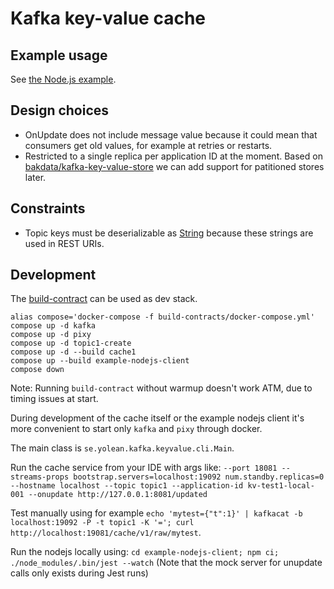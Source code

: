 
# Kafka key-value cache

## Example usage

See [the Node.js example](./example-nodejs-client/cache-update-flow.spec.js).

## Design choices

 * OnUpdate does not include message value because it could mean that consumers get old values, for example at retries or restarts.
 * Restricted to a single replica per application ID at the moment. Based on [bakdata/kafka-key-value-store](https://medium.com/bakdata/queryable-kafka-topics-with-kafka-streams-8d2cca9de33f) we can add support for patitioned stores later.

## Constraints

 * Topic keys must be deserializable as [String](https://kafka.apache.org/21/javadoc/org/apache/kafka/common/serialization/Serdes.html#String--) because these strings are used in REST URIs.

## Development

The [build-contract](https://github.com/Yolean/build-contract/) can be used as dev stack.

```
alias compose='docker-compose -f build-contracts/docker-compose.yml'
compose up -d kafka
compose up -d pixy
compose up -d topic1-create
compose up -d --build cache1
compose up --build example-nodejs-client
compose down
```

Note: Running `build-contract` without warmup doesn't work ATM, due to timing issues at start.

During development of the cache itself or the example nodejs client
it's more convenient to start only `kafka` and `pixy` through docker.

The main class is `se.yolean.kafka.keyvalue.cli.Main`.

Run the cache service from your IDE with args like: `--port 18081 --streams-props bootstrap.servers=localhost:19092 num.standby.replicas=0 --hostname localhost --topic topic1 --application-id kv-test1-local-001 --onupdate http://127.0.0.1:8081/updated`

Test manually using for example `echo 'mytest={"t":1}' | kafkacat -b localhost:19092 -P -t topic1 -K '='; curl http://localhost:19081/cache/v1/raw/mytest`.

Run the nodejs locally using: `cd example-nodejs-client; npm ci; ./node_modules/.bin/jest --watch`
(Note that the mock server for unupdate calls only exists during Jest runs)

